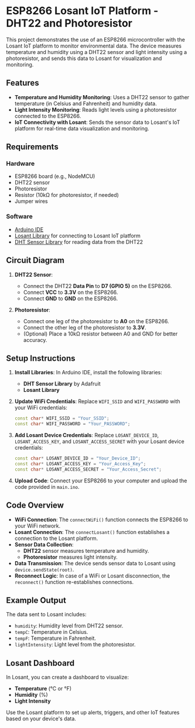 # ESP8266 Losant IoT Platform - DHT22 and Photoresistor

This project demonstrates the use of an ESP8266 microcontroller with the Losant IoT platform to monitor environmental data. The device measures temperature and humidity using a DHT22 sensor and light intensity using a photoresistor, and sends this data to Losant for visualization and monitoring.

## Features
- **Temperature and Humidity Monitoring**: Uses a DHT22 sensor to gather temperature (in Celsius and Fahrenheit) and humidity data.
- **Light Intensity Monitoring**: Reads light levels using a photoresistor connected to the ESP8266.
- **IoT Connectivity with Losant**: Sends the sensor data to Losant's IoT platform for real-time data visualization and monitoring.

## Requirements
### Hardware
- ESP8266 board (e.g., NodeMCU)
- DHT22 sensor
- Photoresistor
- Resistor (10kΩ for photoresistor, if needed)
- Jumper wires

### Software
- [Arduino IDE](https://www.arduino.cc/en/software)
- [Losant Library](https://github.com/Losant/losant-mqtt-arduino) for connecting to Losant IoT platform
- [DHT Sensor Library](https://github.com/adafruit/DHT-sensor-library) for reading data from the DHT22

## Circuit Diagram
1. **DHT22 Sensor**:
   - Connect the DHT22 **Data Pin** to **D7 (GPIO 5)** on the ESP8266.
   - Connect **VCC** to **3.3V** on the ESP8266.
   - Connect **GND** to **GND** on the ESP8266.

2. **Photoresistor**:
   - Connect one leg of the photoresistor to **A0** on the ESP8266.
   - Connect the other leg of the photoresistor to **3.3V**.
   - (Optional) Place a 10kΩ resistor between A0 and GND for better accuracy.

## Setup Instructions

1. **Install Libraries**: In Arduino IDE, install the following libraries:
   - **DHT Sensor Library** by Adafruit
   - **Losant Library**

2. **Update WiFi Credentials**: Replace `WIFI_SSID` and `WIFI_PASSWORD` with your WiFi credentials:
   ```cpp
   const char* WIFI_SSID = "Your_SSID";
   const char* WIFI_PASSWORD = "Your_PASSWORD";
   ```

3. **Add Losant Device Credentials**: Replace `LOSANT_DEVICE_ID`, `LOSANT_ACCESS_KEY`, and `LOSANT_ACCESS_SECRET` with your Losant device credentials:
   ```cpp
   const char* LOSANT_DEVICE_ID = "Your_Device_ID";
   const char* LOSANT_ACCESS_KEY = "Your_Access_Key";
   const char* LOSANT_ACCESS_SECRET = "Your_Access_Secret";
   ```

4. **Upload Code**: Connect your ESP8266 to your computer and upload the code provided in `main.ino`.

## Code Overview

- **WiFi Connection**: The `connectWiFi()` function connects the ESP8266 to your WiFi network.
- **Losant Connection**: The `connectLosant()` function establishes a connection to the Losant platform.
- **Sensor Data Collection**:
  - **DHT22** sensor measures temperature and humidity.
  - **Photoresistor** measures light intensity.
- **Data Transmission**: The device sends sensor data to Losant using `device.sendState(root)`.
- **Reconnect Logic**: In case of a WiFi or Losant disconnection, the `reconnect()` function re-establishes connections.

## Example Output

The data sent to Losant includes:
- `humidity`: Humidity level from DHT22 sensor.
- `tempC`: Temperature in Celsius.
- `tempF`: Temperature in Fahrenheit.
- `lightIntensity`: Light level from the photoresistor.

## Losant Dashboard

In Losant, you can create a dashboard to visualize:
- **Temperature** (°C or °F)
- **Humidity** (%)
- **Light Intensity**

Use the Losant platform to set up alerts, triggers, and other IoT features based on your device's data.

